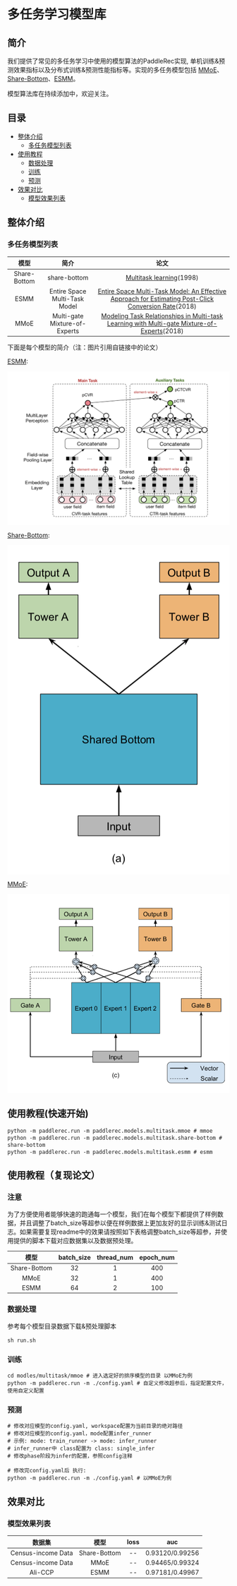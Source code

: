 # 多任务学习模型库

## 简介
我们提供了常见的多任务学习中使用的模型算法的PaddleRec实现, 单机训练&预测效果指标以及分布式训练&预测性能指标等。实现的多任务模型包括 [MMoE](mmoe)、[Share-Bottom](share-bottom)、[ESMM](esmm)。

模型算法库在持续添加中，欢迎关注。

## 目录
* [整体介绍](#整体介绍)
    * [多任务模型列表](#多任务模型列表)
* [使用教程](#使用教程)
    * [数据处理](#数据处理)
    * [训练](#训练)
    * [预测](#预测)
* [效果对比](#效果对比)
    * [模型效果列表](#模型效果列表)

## 整体介绍
### 多任务模型列表

|       模型        |       简介        |       论文        |
| :------------------: | :--------------------: | :---------: |
| Share-Bottom | share-bottom | [Multitask learning](http://reports-archive.adm.cs.cmu.edu/anon/1997/CMU-CS-97-203.pdf)(1998) |
| ESMM | Entire Space Multi-Task Model | [Entire Space Multi-Task Model: An Effective Approach for Estimating Post-Click Conversion Rate](https://arxiv.org/abs/1804.07931)(2018) |
| MMoE | Multi-gate Mixture-of-Experts | [Modeling Task Relationships in Multi-task Learning with Multi-gate Mixture-of-Experts](https://dl.acm.org/doi/abs/10.1145/3219819.3220007)(2018) |

下面是每个模型的简介（注：图片引用自链接中的论文）


[ESMM](https://arxiv.org/abs/1804.07931):
<p align="center">
<img align="center" src="../../doc/imgs/esmm.png">
<p>

[Share-Bottom](http://reports-archive.adm.cs.cmu.edu/anon/1997/CMU-CS-97-203.pdf):
<p align="center">
<img align="center" src="../../doc/imgs/share-bottom.png">
<p>

[MMoE](https://dl.acm.org/doi/abs/10.1145/3219819.3220007):
<p align="center">
<img align="center" src="../../doc/imgs/mmoe.png">
<p>

## 使用教程(快速开始)
```shell
python -m paddlerec.run -m paddlerec.models.multitask.mmoe # mmoe
python -m paddlerec.run -m paddlerec.models.multitask.share-bottom # share-bottom
python -m paddlerec.run -m paddlerec.models.multitask.esmm # esmm
```

## 使用教程（复现论文）
### 注意
为了方便使用者能够快速的跑通每一个模型，我们在每个模型下都提供了样例数据，并且调整了batch_size等超参以便在样例数据上更加友好的显示训练&测试日志。如果需要复现readme中的效果请按照如下表格调整batch_size等超参，并使用提供的脚本下载对应数据集以及数据预处理。

|       模型       |       batch_size      |       thread_num      |       epoch_num      |
| :------------------: | :--------------------: | :--------------------: | :--------------------: |
|       Share-Bottom        |       32       |        1       |        400       |
|       MMoE        |       32       |       1       |        400       |
|       ESMM     |       64       |       2       |        100       |

### 数据处理
参考每个模型目录数据下载&预处理脚本

```
sh run.sh
```

### 训练
```
cd modles/multitask/mmoe # 进入选定好的排序模型的目录 以MMoE为例
python -m paddlerec.run -m ./config.yaml # 自定义修改超参后，指定配置文件，使用自定义配置
```

### 预测
```
# 修改对应模型的config.yaml, workspace配置为当前目录的绝对路径
# 修改对应模型的config.yaml，mode配置infer_runner
# 示例: mode: train_runner -> mode: infer_runner
# infer_runner中 class配置为 class: single_infer
# 修改phase阶段为infer的配置，参照config注释

# 修改完config.yaml后 执行:
python -m paddlerec.run -m ./config.yaml # 以MMoE为例
```


## 效果对比
### 模型效果列表

|       数据集        |       模型       |       loss        |       auc       | 
| :------------------: | :--------------------: | :---------: |:---------: |
|       Census-income Data     |       Share-Bottom       |       --        |     0.93120/0.99256         |
|       Census-income Data        |       MMoE       |       --        |       0.94465/0.99324         |
|          Ali-CCP     |    ESMM       |       --        |      0.97181/0.49967          |
